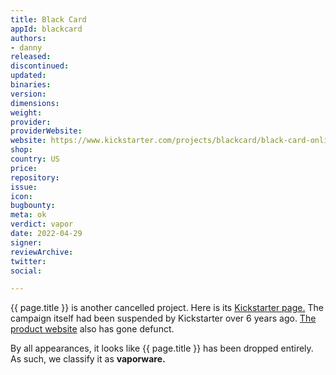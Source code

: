 ```yaml
---
title: Black Card
appId: blackcard
authors:
- danny
released: 
discontinued: 
updated: 
binaries: 
version: 
dimensions:
weight: 
provider: 
providerWebsite: 
website: https://www.kickstarter.com/projects/blackcard/black-card-online-privacy-simplified/description
shop: 
country: US
price: 
repository: 
issue: 
icon: 
bugbounty: 
meta: ok
verdict: vapor
date: 2022-04-29
signer: 
reviewArchive: 
twitter: 
social: 

---
```


{{ page.title }} is another cancelled project. Here is its [Kickstarter page.](https://www.kickstarter.com/projects/blackcard/black-card-online-privacy-simplified/description) The campaign itself had been suspended by Kickstarter over 6 years ago. [The product website](http://www.blackcard.tech/) also has gone defunct.

By all appearances, it looks like {{ page.title }} has been dropped entirely. As such, we classify it as **vaporware.**